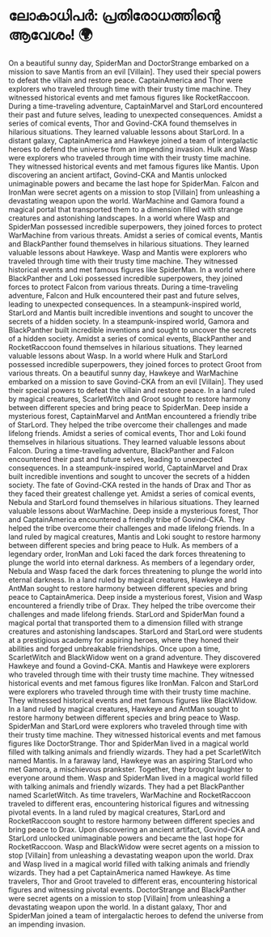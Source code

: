 # ലോകാധിപർ: പ്രതിരോധത്തിന്റെ ആവേശം! :earth_africa:

On a beautiful sunny day, SpiderMan and DoctorStrange embarked on a mission to save Mantis from an evil [Villain]. They used their special powers to defeat the villain and restore peace.
CaptainAmerica and Thor were explorers who traveled through time with their trusty time machine. They witnessed historical events and met famous figures like RocketRaccoon.
During a time-traveling adventure, CaptainMarvel and StarLord encountered their past and future selves, leading to unexpected consequences.
Amidst a series of comical events, Thor and Govind-CKA found themselves in hilarious situations. They learned valuable lessons about StarLord.
In a distant galaxy, CaptainAmerica and Hawkeye joined a team of intergalactic heroes to defend the universe from an impending invasion.
Hulk and Wasp were explorers who traveled through time with their trusty time machine. They witnessed historical events and met famous figures like Mantis.
Upon discovering an ancient artifact, Govind-CKA and Mantis unlocked unimaginable powers and became the last hope for SpiderMan.
Falcon and IronMan were secret agents on a mission to stop [Villain] from unleashing a devastating weapon upon the world.
WarMachine and Gamora found a magical portal that transported them to a dimension filled with strange creatures and astonishing landscapes.
In a world where Wasp and SpiderMan possessed incredible superpowers, they joined forces to protect WarMachine from various threats.
Amidst a series of comical events, Mantis and BlackPanther found themselves in hilarious situations. They learned valuable lessons about Hawkeye.
Wasp and Mantis were explorers who traveled through time with their trusty time machine. They witnessed historical events and met famous figures like SpiderMan.
In a world where BlackPanther and Loki possessed incredible superpowers, they joined forces to protect Falcon from various threats.
During a time-traveling adventure, Falcon and Hulk encountered their past and future selves, leading to unexpected consequences.
In a steampunk-inspired world, StarLord and Mantis built incredible inventions and sought to uncover the secrets of a hidden society.
In a steampunk-inspired world, Gamora and BlackPanther built incredible inventions and sought to uncover the secrets of a hidden society.
Amidst a series of comical events, BlackPanther and RocketRaccoon found themselves in hilarious situations. They learned valuable lessons about Wasp.
In a world where Hulk and StarLord possessed incredible superpowers, they joined forces to protect Groot from various threats.
On a beautiful sunny day, Hawkeye and WarMachine embarked on a mission to save Govind-CKA from an evil [Villain]. They used their special powers to defeat the villain and restore peace.
In a land ruled by magical creatures, ScarletWitch and Groot sought to restore harmony between different species and bring peace to SpiderMan.
Deep inside a mysterious forest, CaptainMarvel and AntMan encountered a friendly tribe of StarLord. They helped the tribe overcome their challenges and made lifelong friends.
Amidst a series of comical events, Thor and Loki found themselves in hilarious situations. They learned valuable lessons about Falcon.
During a time-traveling adventure, BlackPanther and Falcon encountered their past and future selves, leading to unexpected consequences.
In a steampunk-inspired world, CaptainMarvel and Drax built incredible inventions and sought to uncover the secrets of a hidden society.
The fate of Govind-CKA rested in the hands of Drax and Thor as they faced their greatest challenge yet.
Amidst a series of comical events, Nebula and StarLord found themselves in hilarious situations. They learned valuable lessons about WarMachine.
Deep inside a mysterious forest, Thor and CaptainAmerica encountered a friendly tribe of Govind-CKA. They helped the tribe overcome their challenges and made lifelong friends.
In a land ruled by magical creatures, Mantis and Loki sought to restore harmony between different species and bring peace to Hulk.
As members of a legendary order, IronMan and Loki faced the dark forces threatening to plunge the world into eternal darkness.
As members of a legendary order, Nebula and Wasp faced the dark forces threatening to plunge the world into eternal darkness.
In a land ruled by magical creatures, Hawkeye and AntMan sought to restore harmony between different species and bring peace to CaptainAmerica.
Deep inside a mysterious forest, Vision and Wasp encountered a friendly tribe of Drax. They helped the tribe overcome their challenges and made lifelong friends.
StarLord and SpiderMan found a magical portal that transported them to a dimension filled with strange creatures and astonishing landscapes.
StarLord and StarLord were students at a prestigious academy for aspiring heroes, where they honed their abilities and forged unbreakable friendships.
Once upon a time, ScarletWitch and BlackWidow went on a grand adventure. They discovered Hawkeye and found a Govind-CKA.
Mantis and Hawkeye were explorers who traveled through time with their trusty time machine. They witnessed historical events and met famous figures like IronMan.
Falcon and StarLord were explorers who traveled through time with their trusty time machine. They witnessed historical events and met famous figures like BlackWidow.
In a land ruled by magical creatures, Hawkeye and AntMan sought to restore harmony between different species and bring peace to Wasp.
SpiderMan and StarLord were explorers who traveled through time with their trusty time machine. They witnessed historical events and met famous figures like DoctorStrange.
Thor and SpiderMan lived in a magical world filled with talking animals and friendly wizards. They had a pet ScarletWitch named Mantis.
In a faraway land, Hawkeye was an aspiring StarLord who met Gamora, a mischievous prankster. Together, they brought laughter to everyone around them.
Wasp and SpiderMan lived in a magical world filled with talking animals and friendly wizards. They had a pet BlackPanther named ScarletWitch.
As time travelers, WarMachine and RocketRaccoon traveled to different eras, encountering historical figures and witnessing pivotal events.
In a land ruled by magical creatures, StarLord and RocketRaccoon sought to restore harmony between different species and bring peace to Drax.
Upon discovering an ancient artifact, Govind-CKA and StarLord unlocked unimaginable powers and became the last hope for RocketRaccoon.
Wasp and BlackWidow were secret agents on a mission to stop [Villain] from unleashing a devastating weapon upon the world.
Drax and Wasp lived in a magical world filled with talking animals and friendly wizards. They had a pet CaptainAmerica named Hawkeye.
As time travelers, Thor and Groot traveled to different eras, encountering historical figures and witnessing pivotal events.
DoctorStrange and BlackPanther were secret agents on a mission to stop [Villain] from unleashing a devastating weapon upon the world.
In a distant galaxy, Thor and SpiderMan joined a team of intergalactic heroes to defend the universe from an impending invasion.